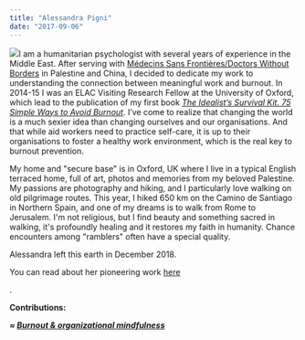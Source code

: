 ```yaml
---
title: "Alessandra Pigni"
date: "2017-09-06"
---
```


![](https://organizationunbound.org/wp-content/uploads/2017/09/Alessandra-Pigni.png)I am a humanitarian psychologist with several years of experience in the Middle East. After serving with [Médecins Sans Frontières/Doctors Without Borders](https://www.msf.org.za/) in Palestine and China, I decided to dedicate my work to understanding the connection between meaningful work and burnout. In 2014-15 I was an ELAC Visiting Research Fellow at the University of Oxford, which lead to the publication of my first book _[The Idealist’s Survival Kit. 75 Simple Ways to Avoid Burnout](https://www.amazon.com/Idealists-Survival-Kit-Prevent-Burnout/dp/1941529348)_. I’ve come to realize that changing the world is a much sexier idea than changing ourselves and our organisations. And that while aid workers need to practice self-care, it is up to their organisations to foster a healthy work environment, which is the real key to burnout prevention.

My home and "secure base" is in Oxford, UK where I live in a typical English terraced home, full of art, photos and memories from my beloved Palestine.  My passions are photography and hiking, and I particularly love walking on old pilgrimage routes. This year, I hiked 650 km on the Camino de Santiago in Northern Spain, and one of my dreams is to walk from Rome to Jerusalem. I'm not religious, but I find beauty and something sacred in walking, it's profoundly healing and it restores my faith in humanity. Chance encounters among "ramblers" often have a special quality.

Alessandra left this earth in December 2018.

You can read about her pioneering work [here](http://www.mindfulnext.org/my-story/)

.

**Contributions:**

_**≈ [Burnout & organizational mindfulness](https://organizationunbound.org/expressive-change/burnout-organizational-mindfulness/)**_
